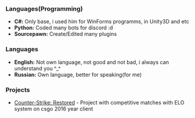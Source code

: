 ### Languages(Programming)
- **C#:** Only base, i used him for WinForms programms, in Unity3D and etc
- **Python:** Coded many bots for discord :d 
- **Sourcepawn:** Create/Edited many plugins
### Languages
- **English:** Not own language, not good and not bad, i always can understand you ^_^
- **Russian:** Own language, better for speaking(for me)
### Projects
- <a href="https://www.csrestored.xyz/">Counter-Strike: Restored</a> - Project with competitive matches with ELO system on csgo 2016 year client

